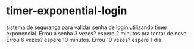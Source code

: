 # timer-exponential-login
sistema de segurança para validar senha de login utilizando timer exponencial. Errou a senha 3 vezes? espere 2 minutos pra tentar de novo. Errou 6 vezes? espere 10 minutos. Errou 10 vezes? espere 1 dia 
